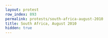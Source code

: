 ```yaml
---
layout: protest
row_index: 893
permalink: protests/south-africa-august-2010
title: South Africa, August 2010
hidden: true
---
```


